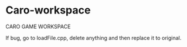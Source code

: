 # Caro-workspace
CARO GAME WORKSPACE
<p> If bug, go to loadFile.cpp, delete anything and then replace it to original. </p>
